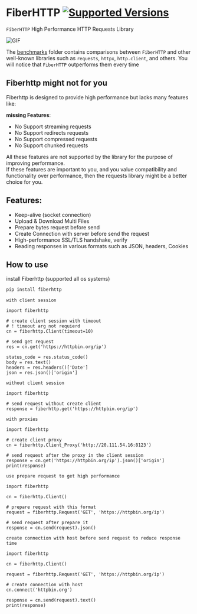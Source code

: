 # FiberHTTP [![Supported Versions](https://img.shields.io/pypi/pyversions/fiberhttp.svg)](https://pypi.org/project/fiberhttp)

`FiberHTTP` High Performance HTTP Requests Library<br/>

![GIF](media/1725894429188248.gif)

The [benchmarks](https://github.com/xsxo/fiberhttp/tree/main/benchmarks) folder contains comparisons between `FiberHTTP` and other well-known libraries such as `requests`, `httpx`, `http.client`, and others. You will notice that `FiberHTTP` outperforms them every time<br/>


## Fiberhttp might not for you

Fiberhttp is designed to provide high performance but lacks many features like:

**missing Features**:
- No Support streaming requests
- No Support redirects requests
- No Support compressed requests
- No Support chunked requests

All these features are not supported by the library for the purpose of improving performance.<br/>
If these features are important to you, and you value compatibility and functionality over performance, then the requests library might be a better choice for you.


## Features:
- Keep-alive (socket connection)
- Upload & Download Multi Files
- Prepare bytes request before send
- Create Connection with server before send the request
- High-performance SSL/TLS handshake, verify
- Reading responses in various formats such as JSON, headers, Cookies


## How to use
install Fiberhttp (supported all os systems)
```bash
pip install fiberhttp
```

`with client session`
```python3
import fiberhttp

# create client session with timeout
# ! timeout arg not requierd
cn = fiberhttp.Client(timeout=10)

# send get request
res = cn.get('https://httpbin.org/ip')

status_code = res.status_code()
body = res.text()
headers = res.headers()['Date']
json = res.json()['origin']
```


`without client session`
```python3
import fiberhttp

# send request without create client
response = fiberhttp.get('https://httpbin.org/ip')
```


`with proxies`
```python3
import fiberhttp

# create client proxy
cn = fiberhttp.Client_Proxy('http://20.111.54.16:8123')

# send request after the proxy in the client session
response = cn.get('https://httpbin.org/ip').json()['origin']
print(response)
```


`use prepare request to get high performance`

```python3
import fiberhttp

cn = fiberhttp.Client()

# prepare request with this format
request = fiberhttp.Request('GET', 'https://httpbin.org/ip')

# send request after prepare it
response = cn.send(request).json()
```


`create connection with host before send request to reduce response time`

```python3
import fiberhttp

cn = fiberhttp.Client()

request = fiberhttp.Request('GET', 'https://httpbin.org/ip')

# create connection with host
cn.connect('httpbin.org')

response = cn.send(request).text()
print(response)
```
